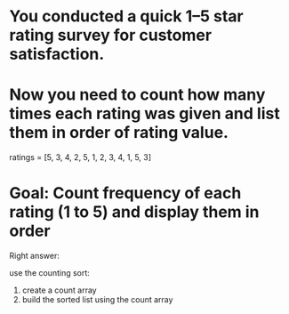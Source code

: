 # You conducted a quick 1–5 star rating survey for customer satisfaction.
# Now you need to count how many times each rating was given and list them in order of rating value.

ratings = [5, 3, 4, 2, 5, 1, 2, 3, 4, 1, 5, 3]

# Goal: Count frequency of each rating (1 to 5) and display them in order

Right answer:

use the counting sort:

1. create a count array
2. build the sorted list using the count array
